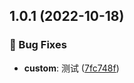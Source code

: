 ## 1.0.1 (2022-10-18)


### 🐛 Bug Fixes

* **custom**: 测试 ([7fc748f](https://github.com/applye/tool/commit/7fc748f))



